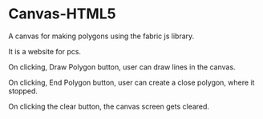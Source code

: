 # Canvas-HTML5

A canvas for making polygons using the fabric js library.

It is a website for pcs.


On clicking, Draw Polygon button, user can draw lines in the canvas.

On clicking, End Polygon button, user can create a close polygon, where it stopped.

On clicking the clear button, the canvas screen gets cleared.

